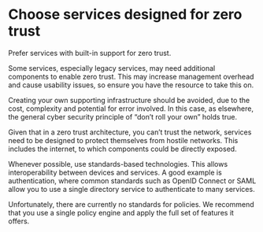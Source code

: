 # Choose services designed for zero trust

Prefer services with built-in support for zero trust.

Some services, especially legacy services, may need additional components to enable zero trust. This may increase management overhead and cause usability issues, so ensure you have the resource to take this on.

Creating your own supporting infrastructure should be avoided, due to the cost, complexity and potential for error involved. In this case, as elsewhere, the general cyber security principle of “don’t roll your own” holds true.

Given that in a zero trust architecture, you can’t trust the network, services need to be designed to protect themselves from hostile networks. This includes the internet, to which components could be directly exposed.

Whenever possible, use standards-based technologies. This allows interoperability between devices and services. A good example is authentication, where common standards such as OpenID Connect or SAML allow you to use a single directory service to authenticate to many services.

Unfortunately, there are currently no standards for policies. We recommend that you use a single policy engine and apply the full set of features it offers.